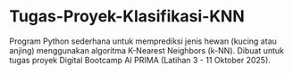 # Tugas-Proyek-Klasifikasi-KNN
Program Python sederhana untuk memprediksi jenis hewan (kucing atau anjing) menggunakan algoritma K-Nearest Neighbors (k-NN). Dibuat untuk tugas proyek Digital Bootcamp AI PRIMA (Latihan 3 - 11 Oktober 2025).
